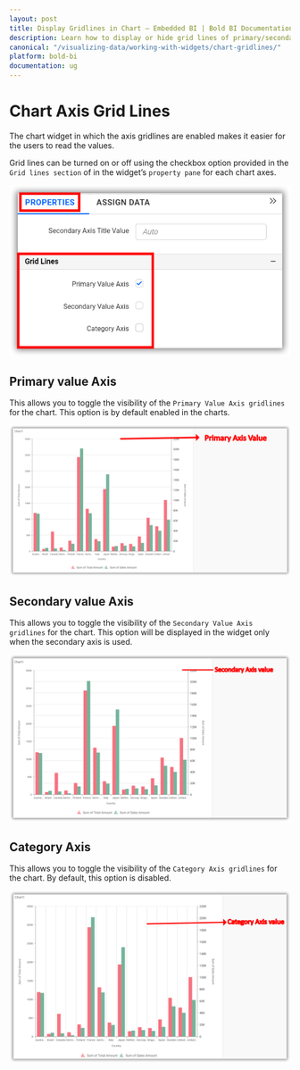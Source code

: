 ```yaml
---
layout: post
title: Display Gridlines in Chart – Embedded BI | Bold BI Documentation
description: Learn how to display or hide grid lines of primary/secondary value axis and category axis in chart widget of Bold BI Embedded dashboard.
canonical: "/visualizing-data/working-with-widgets/chart-gridlines/"
platform: bold-bi
documentation: ug
---
```


# Chart Axis Grid Lines

The chart widget in which the axis gridlines are enabled makes it easier for the users to read the values. 

Grid lines can be turned on or off using the checkbox option provided in the `Grid lines section` of in the widget’s `property pane` for each chart axes. 

![Grid lines section](/static/assets/visualizing-data/working-with-widgets/images/ChartGridLines.png)

## Primary value Axis

This allows you to toggle the visibility of the `Primary Value Axis gridlines` for the chart. This option is by default enabled in the charts. 

![Primary Value Axis gridlines](/static/assets/visualizing-data/working-with-widgets/images/Primary-Value-Axis-Gridlines.png)

## Secondary value Axis

This allows you to toggle the visibility of the `Secondary Value Axis gridlines` for the chart. This option will be displayed in the widget only when the secondary axis is used. 

![Secondary Value Axis gridlines](/static/assets/visualizing-data/working-with-widgets/images/Secondary-Value-Axis-Gridlines.png)

## Category Axis

This allows you to toggle the visibility of the `Category Axis gridlines` for the chart. By default, this option is disabled. 

![Category Axis gridlines](/static/assets/visualizing-data/working-with-widgets/images/Category-Axis-GridLines.png)

